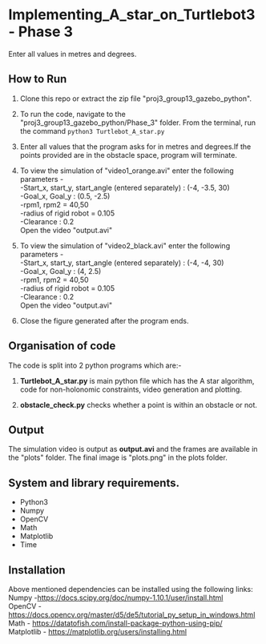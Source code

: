 # Implementing_A_star_on_Turtlebot3 - Phase 3

Enter all values in metres and degrees.
 
## How to Run
1. Clone this repo or extract the zip file "proj3_group13_gazebo_python". <br>

2. To run the code, navigate to the "proj3_group13_gazebo_python/Phase_3" folder. From the terminal, run the command `python3 Turtlebot_A_star.py 
` <br>
3. Enter all values that the program asks for in metres and degrees.If the points provided are in the obstacle space, program will terminate.<br>
4. To view the simulation of "video1_orange.avi" enter the following parameters -   
-Start_x, start_y, start_angle (entered separately) : (-4, -3.5, 30)  
-Goal_x, Goal_y : (0.5, -2.5)      
-rpm1, rpm2 = 40,50   
-radius of rigid robot = 0.105   
-Clearance : 0.2   
Open the video "output.avi"    

5. To view the simulation of "video2_black.avi" enter the following parameters -   
-Start_x, start_y, start_angle (entered separately) : (-4, -4, 30)    
-Goal_x, Goal_y :  (4, 2.5)     
-rpm1, rpm2 = 40,50    
-radius of rigid robot = 0.105   
-Clearance : 0.2    
Open the video "output.avi"   

6. Close the figure generated after the program ends.




## Organisation of code
The code is split into 2 python programs which are:-
1. **Turtlebot_A_star.py** is main python file which has the A star algorithm, code for non-holonomic constraints, video generation and plotting.
 
2. **obstacle_check.py** checks whether a point is within an obstacle or not.
 
## Output
The simulation video is output as **output.avi** and the frames are available in the "plots" folder.
The final image is "plots.png" in the plots folder.

## System and library requirements.
 - Python3
 - Numpy
 - OpenCV
 - Math
 - Matplotlib
 - Time
  
 ## Installation 
 Above mentioned dependencies can be installed using the following links:   
 Numpy -https://docs.scipy.org/doc/numpy-1.10.1/user/install.html   
 OpenCV -https://docs.opencv.org/master/d5/de5/tutorial_py_setup_in_windows.html   
 Math - https://datatofish.com/install-package-python-using-pip/   
 Matplotlib - https://matplotlib.org/users/installing.html   